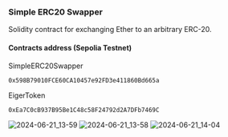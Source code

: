 ### Simple ERC20 Swapper
Solidity contract for exchanging Ether to an arbitrary ERC-20.

#### Contracts address (Sepolia Testnet)

SimpleERC20Swapper 

```
0x598B79010FCE60CA10457e92FD3e411860Bd665a
```

EigerToken

```
0xEa7C0cB937B95Be1C48c58F24792d2A7DFb7469C
```


![2024-06-21_13-59](https://github.com/chanceDira/ERC20Swapper/assets/67952319/28f1b100-43dd-4c5a-877d-3728f4d65d26)
![2024-06-21_13-58](https://github.com/chanceDira/ERC20Swapper/assets/67952319/6eec724b-390f-45ac-aac4-61cc1a898561)
![2024-06-21_14-04](https://github.com/chanceDira/ERC20Swapper/assets/67952319/0f49cb18-5885-4f35-889a-9fc63c2d5435)
